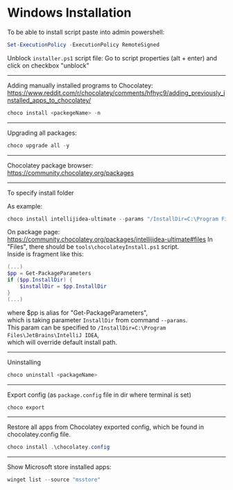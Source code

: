 # Windows Installation

To be able to install script paste into admin powershell:

```powershell
Set-ExecutionPolicy -ExecutionPolicy RemoteSigned
```

Unblock `installer.ps1` script file:
Go to script properties (alt + enter) and click on checkbox "unblock"

--------------------------------------

Adding manually installed programs to Chocolatey:  
https://www.reddit.com/r/chocolatey/comments/hfhyc9/adding_previously_installed_apps_to_chocolatey/

```powershell
choco install <packegeName> -n
```

--------------------------------------

Upgrading all packages:

```powershell
choco upgrade all -y
```

--------------------------------------

Chocolatey package browser:  
https://community.chocolatey.org/packages

--------------------------------------
To specify install folder

As example:

```powershell
choco install intellijidea-ultimate --params "/InstallDir=C:\Program Files\JetBrains\IntelliJ IDEA"
```
On package page:  
https://community.chocolatey.org/packages/intellijidea-ultimate#files
In "Files", there should be `tools\chocolateyInstall.ps1` script.  
Inside is fragment like this:
```powershell
(...)
$pp = Get-PackageParameters
if ($pp.InstallDir) {
    $installDir = $pp.InstallDir
}
(...)
```
where $pp is alias for "Get-PackageParameters",  
which is taking parameter `InstallDir` from command `--params`.  
This param can be specified to `/InstallDir=C:\Program Files\JetBrains\IntelliJ IDEA`,  
which will override default install path.

--------------------------------------
Uninstalling

```powershell
choco uninstall <packageName>
```

--------------------------------------
Export config (as `package.config` file in dir where terminal is set)

```powershell
choco export
```

--------------------------------------

Restore all apps from Chocolatey exported config, which be found in chocolatey.config file.

```powershell
choco install .\chocolatey.config
```

--------------------------------------

Show Microsoft store installed apps:

```powershell
winget list --source "msstore"
```
